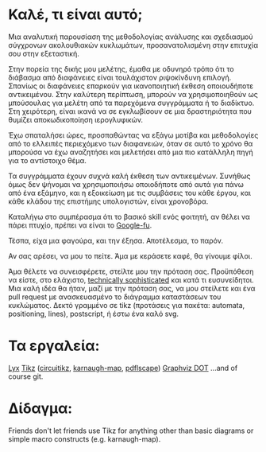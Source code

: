 # Καλέ, τι είναι αυτό;
Μια αναλυτική παρουσίαση της μεθοδολογίας ανάλυσης και σχεδιασμού σύγχρονων ακολουθιακών κυκλωμάτων, προσανατολισμένη στην επιτυχία σου στην εξεταστική.

Στην πορεία της δικής μου μελέτης, έμαθα με οδυνηρό τρόπο ότι το διάβασμα από διαφάνειες είναι τουλάχιστον ριψοκίνδυνη επιλογή. Σπανίως οι διαφάνειες επαρκούν για ικανοποιητική έκθεση οποιουδήποτε αντικειμένου. Στην καλύτερη περίπτωση, μπορούν να χρησιμοποιηθούν ως μπούσουλας για μελέτη από τα παρεχόμενα συγγράμματα ή το διαδίκτυο. Στη χειρότερη, είναι ικανά να σε εγκλωβίσουν σε μια δραστηριότητα που θυμίζει αποκωδικοποίηση ιερογλυφικών.

Έχω σπαταλήσει ώρες, προσπαθώντας να εξάγω μοτίβα και μεθοδολογίες από το ελλειπές περιεχόμενο των διαφανειών, όταν σε αυτό το χρόνο θα μπορούσα να έχω αναζητήσει και μελετήσει από μια πιο κατάλληλη πηγή για το αντίστοιχο θέμα.

Τα συγγράμματα έχουν συχνά καλή έκθεση των αντικειμένων. Συνήθως όμως δεν ψήνομαι να χρησιμοποιήσω οποιοδήποτε από αυτά για πάνω από ένα εξάμηνο, και η εξοικείωση με τις συμβάσεις του κάθε έργου, και κάθε κλάδου της επιστήμης υπολογιστών, είναι χρονοβόρα. 

Καταλήγω στο συμπέρασμα ότι το βασικό skill ενός φοιτητή, αν θέλει να πάρει πτυχίο, πρέπει να είναι το [Google-fu](https://en.wiktionary.org/wiki/Google-fu).

Τέσπα, είχα μια φαγούρα, και την έξησα. Αποτέλεσμα, το παρόν.

Αν σας αρέσει, να μου το πείτε. Άμα με κεράσετε καφέ, θα γίνουμε φίλοι.

Άμα θέλετε να συνεισφέρετε, στείλτε μου την πρόταση σας. Προϋπόθεση να είστε, στο ελάχιστο, [technically sophisticated](https://www.learnenough.com/story) και κατά τι ευσυνείδητοι. Μια καλή ιδέα θα ήταν, μαζί με την πρόταση σας, να μου στείλετε και ένα pull request με ανασκευασμένο το διάγραμμα καταστάσεων του κυκλώματος. Δεκτό γραμμένο σε tikz (προτάσεις για πακέτα: automata, positioning, lines), postscript, ή έστω ένα καλό svg.

# Τα εργαλεία:
[Lyx](https://www.lyx.org/)
[Tikz](http://www.texample.net/tikz/) ([circuitikz](https://ctan.org/pkg/circuitikz?lang=en), [karnaugh-map](https://ctan.org/pkg/karnaugh-map?lang=en), [pdflscape](https://ctan.org/pkg/pdflscape?lang=en))
[Graphviz DOT](https://www.graphviz.org/)
...and of course git.

# Δίδαγμα:
Friends don't let friends use Tikz for anything other than basic diagrams or simple macro constructs (e.g. karnaugh-map).